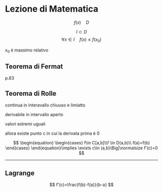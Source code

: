 # Lezione di Matematica

$$
f(x)\quad D
$$

$$
I\subset D
$$
$$
\forall x \in I\quad f(x)\le f(x_0)
$$

$x_0$ è massimo relativo



## Teorema di Fermat

p.83

## Teorema di Rolle

continua in interavallo chiuuso e limiatto

derivabile in intervallo aperto

valori estremi uguali

allora esiste punto c in cui la derivata prima è 0

$$
\begin{equation} \begin{cases} f\in C[a,b]\\f \in D(a,b)\\ f(a)=f(b) \end{cases} \end{equation}\implies \exists c\in (a,b)\Big|\normalsize f'(c)=0
$$



----


## Lagrange


$$
f'(c)=\frac{f(b)-f(a)}{b-a}
$$
<!--stackedit_data:
eyJoaXN0b3J5IjpbNjYwOTUxNTc4LDg1NzA2NDI1M119
-->